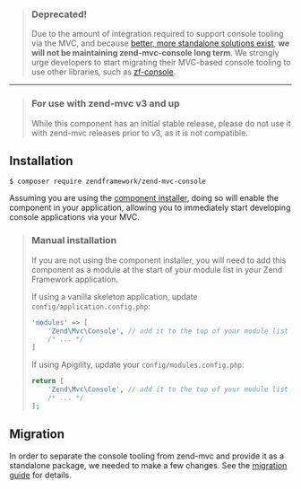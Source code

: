 > ### Deprecated!
> 
> Due to the amount of integration required to support console tooling via the
> MVC, and because [better, more standalone solutions
> exist](https://github.com/zfcampus/zf-console), **we will not be maintaining
> zend-mvc-console long term**. We strongly urge developers to start migrating their
> MVC-based console tooling to use other libraries, such as
> [zf-console](https://github.com/zfcampus/zf-console).

---

> ### For use with zend-mvc v3 and up
> 
> While this component has an initial stable release, please do not use it with
> zend-mvc releases prior to v3, as it is not compatible.

## Installation

```console
$ composer require zendframework/zend-mvc-console
```

Assuming you are using the [component
installer](https://docs.zendframework.com/zend-component-installer), doing so
will enable the component in your application, allowing you to immediately start
developing console applications via your MVC.

> ### Manual installation
>
> If you are not using the component installer, you will need to add this
> component as a module at the start of your module list in your Zend Framework
> application.
>
> If using a vanilla skeleton application, update `config/application.config.php`:
>
> ```php
> 'modules' => [
>     'Zend\Mvc\Console', // add it to the top of your module list
>     /* ... */
> ]
> ```
>
> If using Apigility, update your `config/modules.config.php`:
>
> ```php
> return [
>     'Zend\Mvc\Console', // add it to the top of your module list
>     /* ... */
> ];
> ```

## Migration
 
In order to separate the console tooling from zend-mvc and provide it as a
standalone package, we needed to make a few changes. See the
[migration guide](migration/v2-to-v3.md) for details.
